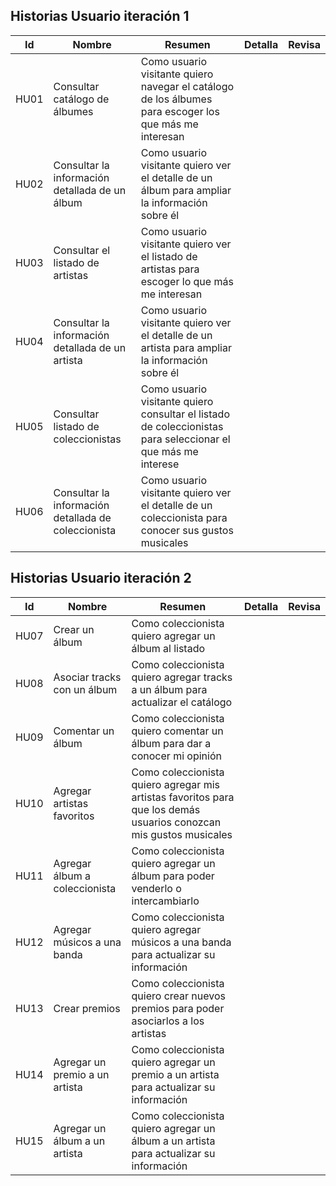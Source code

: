 ## Historias Usuario iteración 1

| Id   | Nombre                                              | Resumen                                                                                                      | Detalla | Revisa |
| ---- | --------------------------------------------------- | ------------------------------------------------------------------------------------------------------------ | ------- | ------ |
| HU01 | Consultar catálogo de álbumes                       | Como usuario visitante quiero navegar el catálogo de los álbumes para escoger los que más me interesan       |         |        |
| HU02 | Consultar la información detallada de un álbum      | Como usuario visitante quiero ver el detalle de un álbum para ampliar la información sobre él                |         |        |
| HU03 | Consultar el listado de artistas                    | Como usuario visitante quiero ver el listado de artistas para escoger lo que más me interesan                |         |        |
| HU04 | Consultar la información detallada de un artista    | Como usuario visitante quiero ver el detalle de un artista para ampliar la información sobre él              |         |        |
| HU05 | Consultar listado de coleccionistas                 | Como usuario visitante quiero consultar el listado de coleccionistas para seleccionar el que más me interese |         |        |
| HU06 | Consultar la información detallada de coleccionista | Como usuario visitante quiero ver el detalle de un coleccionista para conocer sus gustos musicales           |         |        |

## Historias Usuario iteración 2

| Id   | Nombre                         | Resumen                                                                                                            | Detalla | Revisa |
| ---- | ------------------------------ | ------------------------------------------------------------------------------------------------------------------ | ------- | ------ |
| HU07 | Crear un álbum                 | Como coleccionista quiero agregar un álbum al listado                                                              |         |        |
| HU08 | Asociar tracks con un álbum    | Como coleccionista quiero agregar tracks a un álbum para actualizar el catálogo                                    |         |        |
| HU09 | Comentar un álbum              | Como coleccionista quiero comentar un álbum para dar a conocer mi opinión                                          |         |        |
| HU10 | Agregar artistas favoritos     | Como coleccionista quiero agregar mis artistas favoritos para que los demás usuarios conozcan mis gustos musicales |         |        |
| HU11 | Agregar álbum a coleccionista  | Como coleccionista quiero agregar un álbum para poder venderlo o intercambiarlo                                    |         |        |
| HU12 | Agregar músicos a una banda    | Como coleccionista quiero agregar músicos a una banda para actualizar su información                               |         |        |
| HU13 | Crear premios                  | Como coleccionista quiero crear nuevos premios para poder asociarlos a los artistas                                |         |        |
| HU14 | Agregar un premio a un artista | Como coleccionista quiero agregar un premio a un artista para actualizar su información                            |         |        |
| HU15 | Agregar un álbum a un artista  | Como coleccionista quiero agregar un álbum a un artista para actualizar su información                             |         |        |
